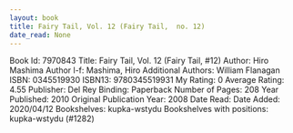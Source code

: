 ```yaml
---
layout: book
title: Fairy Tail, Vol. 12 (Fairy Tail,  no. 12)
date_read: None
---
```


Book Id: 7970843
Title: Fairy Tail, Vol. 12 (Fairy Tail, #12)
Author: Hiro Mashima
Author l-f: Mashima, Hiro
Additional Authors: William Flanagan
ISBN: 0345519930
ISBN13: 9780345519931
My Rating: 0
Average Rating: 4.55
Publisher: Del Rey
Binding: Paperback
Number of Pages: 208
Year Published: 2010
Original Publication Year: 2008
Date Read: 
Date Added: 2020/04/12
Bookshelves: kupka-wstydu
Bookshelves with positions: kupka-wstydu (#1282)

